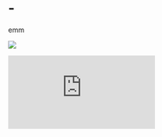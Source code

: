 # -
emm

![](https://v2.jinrishici.com/one.svg?font-size=30&spacing=100&color=Green)

![](http://www.dmoe.cc/random.php)

